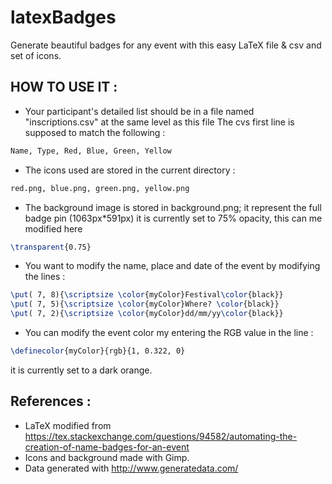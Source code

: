 # latexBadges
Generate beautiful badges for any event with this easy LaTeX file &amp; csv and set of icons.


## HOW TO USE IT :
* Your participant's detailed list should be in a file named "inscriptions.csv" at the same level as this file
 The cvs first line is supposed to match the following :

```latex
Name, Type, Red, Blue, Green, Yellow
```

* The icons used are stored in the current directory :

```latex
red.png, blue.png, green.png, yellow.png
```


* The background image is stored in background.png; it represent the full badge pin (1063px*591px)
it is currently set to 75% opacity, this can me modified here 

```latex
\transparent{0.75}
```
 
* You want to modify the name, place and date of the event  by modifying  the lines :
```latex
\put( 7, 8){\scriptsize \color{myColor}Festival\color{black}}
\put( 7, 5){\scriptsize \color{myColor}Where? \color{black}}
\put( 7, 2){\scriptsize \color{myColor}dd/mm/yy\color{black}}
```

* You can modify the event color my entering the RGB value in the line :
```latex
\definecolor{myColor}{rgb}{1, 0.322, 0}
```
it is currently set to a dark orange.

## References :
* LaTeX modified from https://tex.stackexchange.com/questions/94582/automating-the-creation-of-name-badges-for-an-event
* Icons and background made with Gimp.
* Data generated with http://www.generatedata.com/
